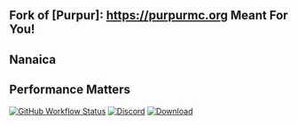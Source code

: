 ## Fork of [Purpur]: https://purpurmc.org Meant For You!

## Nanaica
## Performance Matters

  
  [![GitHub Workflow Status](https://img.shields.io/github/actions/workflow/status/Nanaica/Nanaica/build.yml?logo=GoogleAnalytics&logoColor=ffffff&style=for-the-badge)](https://github.com/Nanaica/Nanaica/actions)
  [![Discord](https://img.shields.io/discord/931595732752953375?color=5865F2&label=discord&style=for-the-badge)](https://discord.nanaicamc.tk)
  [![Download](https://img.shields.io/github/downloads/DivineMC/DivineMC/total?&style=for-the-badge&logoColor=ffffff)](https://github.com/Nanaica/Nanaica/releases/latest)
</div>
